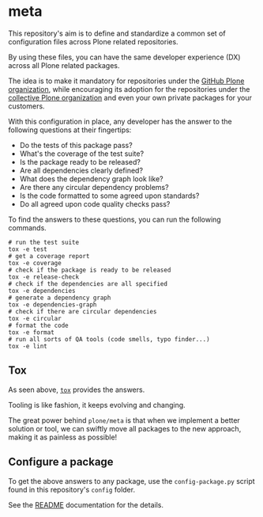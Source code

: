 # meta

This repository's aim is to define and standardize a common set
of configuration files across Plone related repositories.

By using these files, you can have the same developer experience (DX)
across all Plone related packages.

The idea is to make it mandatory for repositories under the [GitHub Plone organization](https://github.com/plone),
while encouraging its adoption for the repositories under the [collective Plone organization](https://github.com/collective)
and even your own private packages for your customers.

With this configuration in place,
any developer has the answer to the following questions at their fingertips:

- Do the tests of this package pass?
- What's the coverage of the test suite?
- Is the package ready to be released?
- Are all dependencies clearly defined?
- What does the dependency graph look like?
- Are there any circular dependency problems?
- Is the code formatted to some agreed upon standards?
- Do all agreed upon code quality checks pass?

To find the answers to these questions, you can run the following commands.

```shell
# run the test suite
tox -e test
# get a coverage report
tox -e coverage
# check if the package is ready to be released
tox -e release-check
# check if the dependencies are all specified
tox -e dependencies
# generate a dependency graph
tox -e dependencies-graph
# check if there are circular dependencies
tox -e circular
# format the code
tox -e format
# run all sorts of QA tools (code smells, typo finder...)
tox -e lint
```

## Tox

As seen above, [`tox`](https://pypi.org/project/tox) provides the answers.

Tooling is like fashion, it keeps evolving and changing.

The great power behind `plone/meta` is that when we implement a better solution or tool,
we can swiftly move all packages to the new approach, making it as painless as possible!

## Configure a package

To get the above answers to any package, use the `config-package.py` script found in this repository's `config` folder.

See the [README](config/README.md) documentation for the details.
